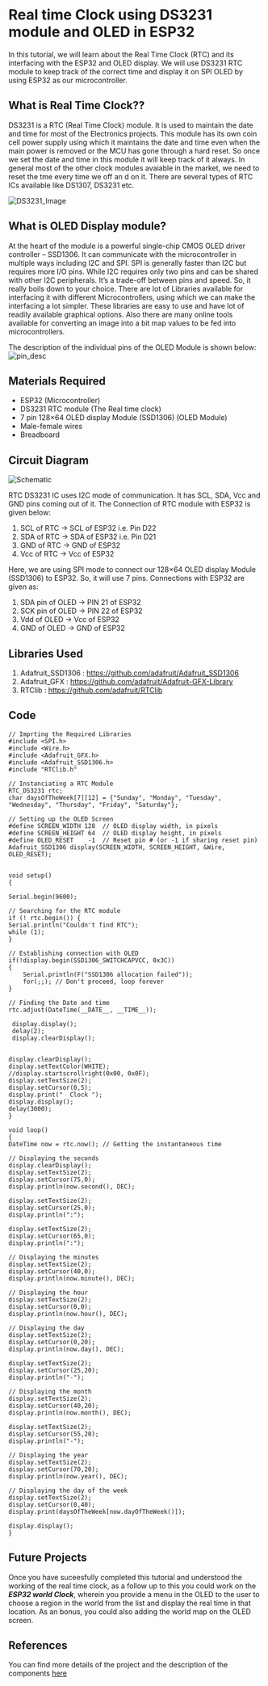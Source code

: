 # Real time Clock using DS3231 module and OLED in ESP32
In this tutorial, we will learn about the Real Time Clock (RTC) and its interfacing with the ESP32 and OLED display. We will use DS3231 RTC module to keep track of the correct time and display it on SPI OLED by using ESP32 as our microcontroller.

## What is Real Time Clock??
DS3231 is a RTC (Real Time Clock) module. It is used to maintain the date and time for most of the Electronics projects. This module has its own coin cell power supply using which it maintains the date and time even when the main power is removed or the MCU has gone through a hard reset. So once we set the date and time in this module it will keep track of it always. In general most of the other clock modules avaiable in the market, we need to reset the tme every time we off an d on it. There are several types of RTC ICs available like DS1307, DS3231 etc.

![DS3231_Image](https://circuitdigest.com/sites/default/files/inlineimages/u/DS3231-RTC-Module.jpg)

## What is OLED Display module?
At the heart of the module is a powerful single-chip CMOS OLED driver controller – SSD1306. It can communicate with the microcontroller in multiple ways including I2C and SPI. SPI is generally faster than I2C but requires more I/O pins. While I2C requires only two pins and can be shared with other I2C peripherals. It’s a trade-off between pins and speed. So, it really boils down to your choice. There are lot of Libraries available for interfacing it with different Microcontrollers, using which we can make the interfacing a lot simpler. These libraries are easy to use and have lot of readily available graphical options. Also there are many online tools available for converting an image into a bit map values to be fed into microcontrollers.

The description of the individual pins of the OLED Module is shown below:
![pin_desc](https://user-images.githubusercontent.com/64090461/112970973-601de700-916c-11eb-90df-db84fcf11fa1.png)

## Materials Required
- ESP32 (Microcontroller)
- DS3231 RTC module (The Real time clock)
- 7 pin 128×64 OLED display Module (SSD1306) (OLED Module)
- Male-female wires 
- Breadboard

## Circuit Diagram
![Schematic](https://raw.githubusercontent.com/CFI-Electronics-Club/Dev-Board-Documentation/main/Easy%20Projects/Images/RTC.png?token=API7CXL5ELRH7PWPLH6DXGTAML3TA)

RTC DS3231 IC uses I2C mode of communication. It has SCL, SDA, Vcc and GND pins coming out of it. The Connection of RTC module with ESP32 is given below:

1. SCL of RTC -> SCL of ESP32 i.e. Pin D22
2. SDA of RTC -> SDA of ESP32 i.e. Pin D21
3. GND of RTC -> GND of ESP32
4. Vcc of RTC -> Vcc of ESP32

Here, we are using SPI mode to connect our 128×64 OLED display Module (SSD1306) to ESP32. So, it will use 7 pins. Connections with ESP32 are given as:

1. SDA pin of OLED -> PIN 21 of ESP32
2. SCK pin of OLED -> PIN 22 of ESP32
3. Vdd of OLED -> Vcc of ESP32
4. GND of OLED -> GND of ESP32

## Libraries Used
1. Adafruit_SSD1306 : https://github.com/adafruit/Adafruit_SSD1306
2. Adafruit_GFX : https://github.com/adafruit/Adafruit-GFX-Library
3. RTClib : https://github.com/adafruit/RTClib

## Code
```
// Imprting the Required Libraries
#include <SPI.h>
#include <Wire.h>
#include <Adafruit_GFX.h>
#include <Adafruit_SSD1306.h>
#include "RTClib.h"

// Instanciating a RTC Module
RTC_DS3231 rtc;
char daysOfTheWeek[7][12] = {"Sunday", "Monday", "Tuesday", "Wednesday", "Thursday", "Friday", "Saturday"};

// Setting up the OLED Screen
#define SCREEN_WIDTH 128  // OLED display width, in pixels
#define SCREEN_HEIGHT 64  // OLED display height, in pixels
#define OLED_RESET    -1  // Reset pin # (or -1 if sharing reset pin)
Adafruit_SSD1306 display(SCREEN_WIDTH, SCREEN_HEIGHT, &Wire, OLED_RESET);
 
 
void setup() 
{
 
Serial.begin(9600);

// Searching for the RTC module
if (! rtc.begin()) {
Serial.println("Couldn't find RTC");
while (1);
}

// Establishing connection with OLED
if(!display.begin(SSD1306_SWITCHCAPVCC, 0x3C)) 
{ 
    Serial.println(F("SSD1306 allocation failed"));
    for(;;); // Don't proceed, loop forever
}

// Finding the Date and time
rtc.adjust(DateTime(__DATE__, __TIME__));
 
 display.display();
 delay(2);
 display.clearDisplay();
 
 
display.clearDisplay();
display.setTextColor(WHITE);
//display.startscrollright(0x00, 0x0F);
display.setTextSize(2);
display.setCursor(0,5);
display.print("  Clock ");
display.display();
delay(3000);
}
 
void loop()
{
DateTime now = rtc.now(); // Getting the instantaneous time

// Displaying the seconds
display.clearDisplay();
display.setTextSize(2);
display.setCursor(75,0);
display.println(now.second(), DEC); 
 
display.setTextSize(2);
display.setCursor(25,0);
display.println(":");
 
display.setTextSize(2);
display.setCursor(65,0);
display.println(":");

// Displaying the minutes
display.setTextSize(2);
display.setCursor(40,0);
display.println(now.minute(), DEC);

// Displaying the hour
display.setTextSize(2);
display.setCursor(0,0);
display.println(now.hour(), DEC);

// Displaying the day
display.setTextSize(2);
display.setCursor(0,20);
display.println(now.day(), DEC);
 
display.setTextSize(2);
display.setCursor(25,20);
display.println("-");

// Displaying the month
display.setTextSize(2);
display.setCursor(40,20);
display.println(now.month(), DEC);
 
display.setTextSize(2);
display.setCursor(55,20);
display.println("-");

// Displaying the year
display.setTextSize(2);
display.setCursor(70,20);
display.println(now.year(), DEC);

// Displaying the day of the week
display.setTextSize(2);
display.setCursor(0,40);
display.print(daysOfTheWeek[now.dayOfTheWeek()]);
 
display.display(); 
}
```

## Future Projects
Once you have suceesfully completed this tutorial and understood the working of the real time clock, as a follow up to this you could work on the ***ESP32 world Clock***, wherein you provide a menu in the OLED to the user to choose a region in the world from the list and display the real time in that location. As an bonus, you could also adding the world map on the OLED screen.
## References

You can find more details of the project and the description of the components [here](https://circuitdigest.com/microcontroller-projects/esp32-real-time-clock-using-ds3231-module)
